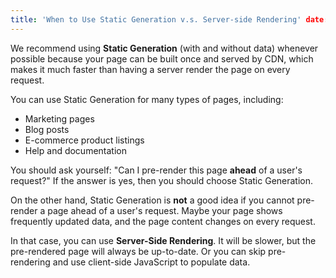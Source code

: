 ```yaml
---
title: 'When to Use Static Generation v.s. Server-side Rendering' date: '2022-01-02'
---
```


We recommend using **Static Generation** (with and without data) whenever possible because your page can be built once
and served by CDN, which makes it much faster than having a server render the page on every request.

You can use Static Generation for many types of pages, including:

- Marketing pages
- Blog posts
- E-commerce product listings
- Help and documentation

You should ask yourself: "Can I pre-render this page **ahead** of a user's request?" If the answer is yes, then you
should choose Static Generation.

On the other hand, Static Generation is **not** a good idea if you cannot pre-render a page ahead of a user's request.
Maybe your page shows frequently updated data, and the page content changes on every request.

In that case, you can use **Server-Side Rendering**. It will be slower, but the pre-rendered page will always be
up-to-date. Or you can skip pre-rendering and use client-side JavaScript to populate data.
